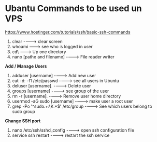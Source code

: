 # **Ubantu Commands to be used un VPS**  

https://www.hostinger.com/tutorials/ssh/basic-ssh-commands


1. clear  ----> clear screen
2. whoami    ---> see who is logged in user
3. cd\ ---> Up one directory
4. nano [pathe and filename] ----> File reader writer  
   
**Add / Manage Users**  
1. adduser [username]   ----> Add new user
2. cut -d: -f1 /etc/passwd    ----> see all users in Ubuntu
3. deluser [username]. ----> Delete user 
4. groups [username]     ----> see group of the user
5. rm -r [username].  ----> Remove user home directory 
6.  usermod -aG sudo [username] ----> make user a root user
7.  grep -Po '^sudo.+:\K.*$' /etc/group    ----> See which users belong to sudo group 

**Change SSH port**  
1.  nano /etc/ssh/sshd_config  ----> open ssh configuration file
2.  service ssh restart  ----> restart the ssh service

